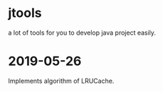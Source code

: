 # jtools
a lot of tools for you to develop java project easily.

# 2019-05-26 
Implements algorithm of LRUCache.

